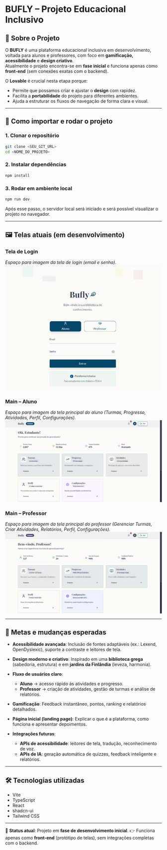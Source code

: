 # BUFLY – Projeto Educacional Inclusivo

## 📌 Sobre o Projeto
O **BUFLY** é uma plataforma educacional inclusiva em desenvolvimento, voltada para alunos e professores, com foco em **gamificação, acessibilidade** e **design criativo**.  
Atualmente o projeto encontra-se em **fase inicial** e funciona apenas como **front-end** (sem conexões exatas com o backend).  

O **Lovable** é crucial nesta etapa porque:  
- Permite que possamos criar e ajustar o **design** com rapidez.  
- Facilita a **portabilidade** do projeto para diferentes ambientes.  
- Ajuda a estruturar os fluxos de navegação de forma clara e visual.

---

## 🚪 Como importar e rodar o projeto

### 1. Clonar o repositório
```sh
git clone <SEU_GIT_URL>
cd <NOME_DO_PROJETO>
````

### 2. Instalar dependências

```sh
npm install
```

### 3. Rodar em ambiente local

```sh
npm run dev
```

Após esse passo, o servidor local será iniciado e será possível visualizar o projeto no navegador.

---

## 🖼️ Telas atuais (em desenvolvimento)

### Tela de Login

*Espaço para imagem da tela de login (email e senha).*
![Login Screenshot](./docs/login.png)

### Main – Aluno

*Espaço para imagem da tela principal do aluno (Turmas, Progresso, Atividades, Perfil, Configurações).*
![Aluno Screenshot](./docs/main.aluno.png)

### Main – Professor

*Espaço para imagem da tela principal do professor (Gerenciar Turmas, Criar Atividades, Relatórios, Perfil, Configurações).*
![Professor Screenshot](./docs/main.prof.png)

---

## 🎯 Metas e mudanças esperadas

* **Acessibilidade avançada**:
  Inclusão de fontes adaptáveis (ex.: Lexend, OpenDyslexic), suporte a contraste e leitores de tela.

* **Design moderno e criativo**:
  Inspirado em uma **biblioteca grega** (sabedoria, estrutura) e em **jardins da Finlândia** (leveza, harmonia).

* **Fluxo de usuários claro**:

  * **Aluno** → acesso rápido às atividades e progresso.
  * **Professor** → criação de atividades, gestão de turmas e análise de relatórios.

* **Gamificação**:
  Feedback instantâneo, pontos, ranking e relatórios detalhados.

* **Página inicial (landing page)**:
  Explicar o que é a plataforma, como funciona e apresentar depoimentos.

* **Integrações futuras**:

  * **APIs de acessibilidade**: leitores de tela, tradução, reconhecimento de voz.
  * **APIs de IA**: geração automática de quizzes, feedback inteligente e relatórios.

---

## 🛠️ Tecnologias utilizadas

* Vite
* TypeScript
* React
* shadcn-ui
* Tailwind CSS

---

📍 **Status atual**: Projeto em **fase de desenvolvimento inicial**.
👉 Funciona apenas como **front-end** (protótipo de telas), sem integrações completas com o backend.


